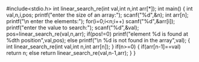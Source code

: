 #include<stdio.h>
int linear_search_re(int val,int n,int arr[*]);
int main()
{
	int val,n,i,pos;
	printf("enter the size of an array:");
	scanf("%d",&n);
	int arr[n];
	printf("\n enter the elements:");
	for(i=0;i<n;i++)
	scanf("%d",&arr[i]);
	printf("enter the value to search:");
	scanf("%d",&val);
	pos=linear_search_re(val,n,arr);
	if(pos!=0)
	printf("element %d is found at %dth position",val,pos);
	else
	printf("\n %d is not found in the array",val);
	{
		int linear_search_re(int val,int n,int arr[n]);
	}
	if(n>=0)
	{
		if(arr[n-1]==val)
		return n;
		else
		return linear_search_re(val,n-1,arr);
	}
}
